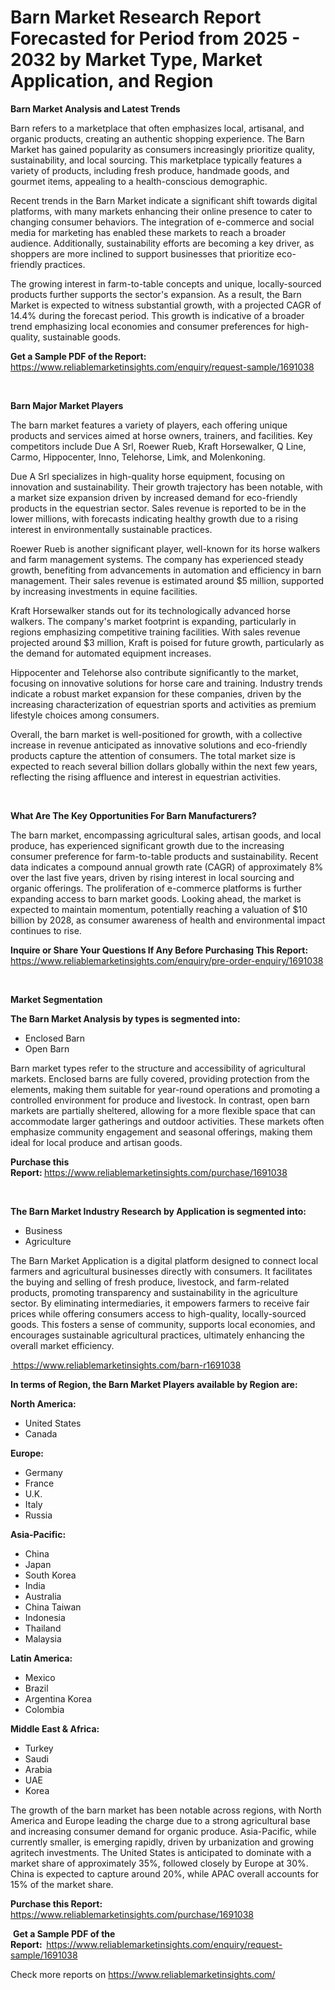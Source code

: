 <p><h1>Barn Market Research Report Forecasted for Period from 2025 -  2032 by Market Type, Market Application, and Region</h1></p><p><strong>Barn Market Analysis and Latest Trends</strong></p>
<p><p>Barn refers to a marketplace that often emphasizes local, artisanal, and organic products, creating an authentic shopping experience. The Barn Market has gained popularity as consumers increasingly prioritize quality, sustainability, and local sourcing. This marketplace typically features a variety of products, including fresh produce, handmade goods, and gourmet items, appealing to a health-conscious demographic.</p><p>Recent trends in the Barn Market indicate a significant shift towards digital platforms, with many markets enhancing their online presence to cater to changing consumer behaviors. The integration of e-commerce and social media for marketing has enabled these markets to reach a broader audience. Additionally, sustainability efforts are becoming a key driver, as shoppers are more inclined to support businesses that prioritize eco-friendly practices.</p><p>The growing interest in farm-to-table concepts and unique, locally-sourced products further supports the sector's expansion. As a result, the Barn Market is expected to witness substantial growth, with a projected CAGR of 14.4% during the forecast period. This growth is indicative of a broader trend emphasizing local economies and consumer preferences for high-quality, sustainable goods.</p></p>
<p><strong>Get a Sample PDF of the Report:&nbsp;</strong> <a href="https://www.reliablemarketinsights.com/enquiry/request-sample/1691038?utm_campaign=1938&utm_medium=2&utm_source=Github&utm_content=ia&utm_term=30032025&utm_id=barn">https://www.reliablemarketinsights.com/enquiry/request-sample/1691038</a></p>
<p>&nbsp;</p>
<p><strong>Barn Major Market Players</strong></p>
<p><p>The barn market features a variety of players, each offering unique products and services aimed at horse owners, trainers, and facilities. Key competitors include Due A Srl, Roewer Rueb, Kraft Horsewalker, Q Line, Carmo, Hippocenter, Inno, Telehorse, Limk, and Molenkoning.</p><p>Due A Srl specializes in high-quality horse equipment, focusing on innovation and sustainability. Their growth trajectory has been notable, with a market size expansion driven by increased demand for eco-friendly products in the equestrian sector. Sales revenue is reported to be in the lower millions, with forecasts indicating healthy growth due to a rising interest in environmentally sustainable practices.</p><p>Roewer Rueb is another significant player, well-known for its horse walkers and farm management systems. The company has experienced steady growth, benefiting from advancements in automation and efficiency in barn management. Their sales revenue is estimated around $5 million, supported by increasing investments in equine facilities.</p><p>Kraft Horsewalker stands out for its technologically advanced horse walkers. The company's market footprint is expanding, particularly in regions emphasizing competitive training facilities. With sales revenue projected around $3 million, Kraft is poised for future growth, particularly as the demand for automated equipment increases.</p><p>Hippocenter and Telehorse also contribute significantly to the market, focusing on innovative solutions for horse care and training. Industry trends indicate a robust market expansion for these companies, driven by the increasing characterization of equestrian sports and activities as premium lifestyle choices among consumers.</p><p>Overall, the barn market is well-positioned for growth, with a collective increase in revenue anticipated as innovative solutions and eco-friendly products capture the attention of consumers. The total market size is expected to reach several billion dollars globally within the next few years, reflecting the rising affluence and interest in equestrian activities.</p></p>
<p>&nbsp;</p>
<p><strong>What Are The Key Opportunities For Barn Manufacturers?</strong></p>
<p><p>The barn market, encompassing agricultural sales, artisan goods, and local produce, has experienced significant growth due to the increasing consumer preference for farm-to-table products and sustainability. Recent data indicates a compound annual growth rate (CAGR) of approximately 8% over the last five years, driven by rising interest in local sourcing and organic offerings. The proliferation of e-commerce platforms is further expanding access to barn market goods. Looking ahead, the market is expected to maintain momentum, potentially reaching a valuation of $10 billion by 2028, as consumer awareness of health and environmental impact continues to rise.</p></p>
<p><strong>Inquire or Share Your Questions If Any Before Purchasing This Report:</strong> <a href="https://www.reliablemarketinsights.com/enquiry/pre-order-enquiry/1691038?utm_campaign=1938&utm_medium=2&utm_source=Github&utm_content=ia&utm_term=30032025&utm_id=barn">https://www.reliablemarketinsights.com/enquiry/pre-order-enquiry/1691038</a></p>
<p>&nbsp;</p>
<p><strong>Market Segmentation</strong></p>
<p><strong>The Barn Market Analysis by types is segmented into:</strong></p>
<p><ul><li>Enclosed Barn</li><li>Open Barn</li></ul></p>
<p><p>Barn market types refer to the structure and accessibility of agricultural markets. Enclosed barns are fully covered, providing protection from the elements, making them suitable for year-round operations and promoting a controlled environment for produce and livestock. In contrast, open barn markets are partially sheltered, allowing for a more flexible space that can accommodate larger gatherings and outdoor activities. These markets often emphasize community engagement and seasonal offerings, making them ideal for local produce and artisan goods.</p></p>
<p><strong>Purchase this Report:&nbsp;</strong><a href="https://www.reliablemarketinsights.com/purchase/1691038?utm_campaign=1938&utm_medium=2&utm_source=Github&utm_content=ia&utm_term=30032025&utm_id=barn">https://www.reliablemarketinsights.com/purchase/1691038</a></p>
<p>&nbsp;</p>
<p><strong>The Barn Market Industry Research by Application is segmented into:</strong></p>
<p><ul><li>Business</li><li>Agriculture</li></ul></p>
<p><p>The Barn Market Application is a digital platform designed to connect local farmers and agricultural businesses directly with consumers. It facilitates the buying and selling of fresh produce, livestock, and farm-related products, promoting transparency and sustainability in the agriculture sector. By eliminating intermediaries, it empowers farmers to receive fair prices while offering consumers access to high-quality, locally-sourced goods. This fosters a sense of community, supports local economies, and encourages sustainable agricultural practices, ultimately enhancing the overall market efficiency.</p></p>
<p><a href="https://www.reliablemarketinsights.com/barn-r1691038?utm_campaign=1938&utm_medium=2&utm_source=Github&utm_content=ia&utm_term=30032025&utm_id=barn">&nbsp;https://www.reliablemarketinsights.com/barn-r1691038</a></p>
<p><strong>In terms of Region, the Barn Market Players available by Region are:</strong></p>
<p>
    <p> <strong> North America: </strong>
        <ul>
            <li>United States</li>
            <li>Canada</li>
        </ul>
        </p> 
    <p> <strong> Europe: </strong>
        <ul>
            <li>Germany</li>
            <li>France</li>
            <li>U.K.</li>
            <li>Italy</li>
            <li>Russia</li>
        </ul>
        </p> 
    <p> <strong> Asia-Pacific: </strong>
        <ul>
            <li>China</li>
            <li>Japan</li>
            <li>South Korea</li>
            <li>India</li>
            <li>Australia</li>
            <li>China Taiwan</li>
            <li>Indonesia</li>
            <li>Thailand</li>
            <li>Malaysia</li>
        </ul>
        </p> 
    <p> <strong> Latin America: </strong>
        <ul>
            <li>Mexico</li>
            <li>Brazil</li>
            <li>Argentina Korea</li>
            <li>Colombia</li>
        </ul>
        </p> 
    <p> <strong> Middle East & Africa: </strong>
        <ul>
            <li>Turkey</li>
            <li>Saudi</li>
            <li>Arabia</li>
            <li>UAE</li>
            <li>Korea</li>
        </ul>
    </p>
    </p>
<p><p>The growth of the barn market has been notable across regions, with North America and Europe leading the charge due to a strong agricultural base and increasing consumer demand for organic produce. Asia-Pacific, while currently smaller, is emerging rapidly, driven by urbanization and growing agritech investments. The United States is anticipated to dominate with a market share of approximately 35%, followed closely by Europe at 30%. China is expected to capture around 20%, while APAC overall accounts for 15% of the market share.</p></p>
<p><strong>Purchase this Report: </strong><a href="https://www.reliablemarketinsights.com/purchase/1691038?utm_campaign=1938&utm_medium=2&utm_source=Github&utm_content=ia&utm_term=30032025&utm_id=barn">https://www.reliablemarketinsights.com/purchase/1691038</a></p>
<p>&nbsp;<strong>Get a Sample PDF of the Report:&nbsp;&nbsp;</strong><a href="https://www.reliablemarketinsights.com/enquiry/request-sample/1691038?utm_campaign=1938&utm_medium=2&utm_source=Github&utm_content=ia&utm_term=30032025&utm_id=barn">https://www.reliablemarketinsights.com/enquiry/request-sample/1691038</a></p>
<p><strong></strong></p>
<p>Check more reports on <a href="https://www.reliablemarketinsights.com/?utm_campaign=1938&utm_medium=2&utm_source=Github&utm_content=ia&utm_term=30032025&utm_id=barn">https://www.reliablemarketinsights.com/</a></p>